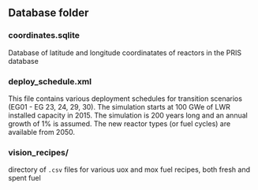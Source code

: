 ## Database folder
### coordinates.sqlite
Database of latitude and longitude coordinatates of reactors in the PRIS
database

### deploy_schedule.xml
This file contains various deployment schedules for transition
scenarios (EG01 - EG 23, 24, 29, 30). The simulation starts
at 100 GWe of LWR installed capacity in 2015. The simulation
is 200 years long and an annual growth of 1% is assumed. The
new reactor types (or fuel cycles) are available from 2050.

### vision_recipes/ 
directory of ``.csv`` files for various uox and mox fuel recipes, both fresh 
and spent fuel